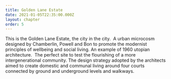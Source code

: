```yaml
---
title: Golden Lane Estate
date: 2021-01-05T22:35:00.000Z
layout: chapter
order: 5
---
```

This is the Golden Lane Estate, the city in the city.  A urban microcosm designed by Chamberlin, Powell and Bon to promote the modernist principles of wellbeing and social living. An example of 1960 utopian architecture.  The perfect site to test the flourishing of a more intergenerational community. The design strategy adopted by the architects aimed to create domestic and communal living around four courts connected by ground and underground levels and walkways.